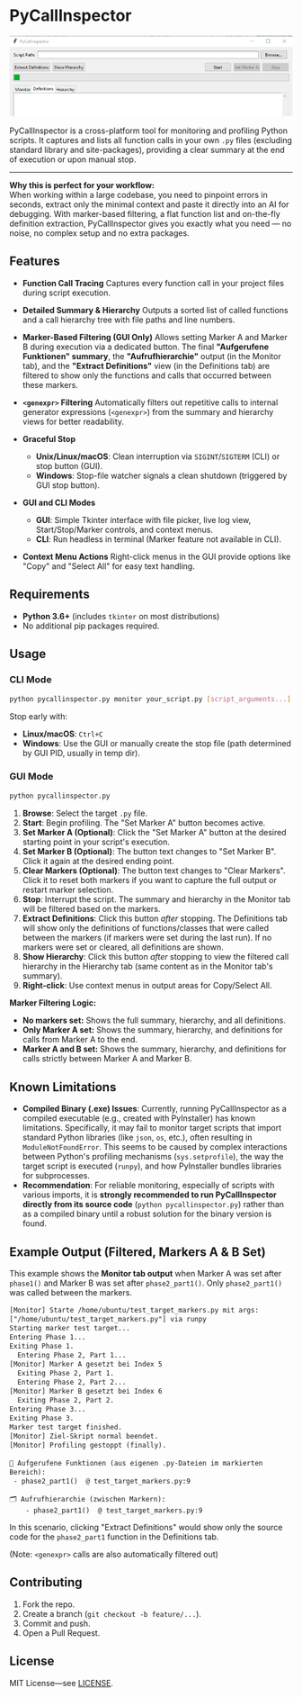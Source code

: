 # PyCallInspector

![PyCallInspector GUI](PyCallInspector.png)

PyCallInspector is a cross-platform tool for monitoring and profiling Python scripts. It captures and lists all function calls in your own `.py` files (excluding standard library and site-packages), providing a clear summary at the end of execution or upon manual stop.

---

**Why this is perfect for your workflow:**  
When working within a large codebase, you need to pinpoint errors in seconds, extract only the minimal context and paste it directly into an AI for debugging. With marker-based filtering, a flat function list and on-the-fly definition extraction, PyCallInspector gives you exactly what you need — no noise, no complex setup and no extra packages.


## Features

- **Function Call Tracing**
  Captures every function call in your project files during script execution.

- **Detailed Summary & Hierarchy**
  Outputs a sorted list of called functions and a call hierarchy tree with file paths and line numbers.

- **Marker-Based Filtering (GUI Only)**
  Allows setting Marker A and Marker B during execution via a dedicated button. The final **"Aufgerufene Funktionen" summary**, the **"Aufrufhierarchie"** output (in the Monitor tab), and the **"Extract Definitions"** view (in the Definitions tab) are filtered to show only the functions and calls that occurred between these markers.

- **`<genexpr>` Filtering**
  Automatically filters out repetitive calls to internal generator expressions (`<genexpr>`) from the summary and hierarchy views for better readability.

- **Graceful Stop**
  - **Unix/Linux/macOS**: Clean interruption via `SIGINT`/`SIGTERM` (CLI) or stop button (GUI).
  - **Windows**: Stop-file watcher signals a clean shutdown (triggered by GUI stop button).

- **GUI and CLI Modes**
  - **GUI**: Simple Tkinter interface with file picker, live log view, Start/Stop/Marker controls, and context menus.
  - **CLI**: Run headless in terminal (Marker feature not available in CLI).

- **Context Menu Actions**
  Right-click menus in the GUI provide options like "Copy" and "Select All" for easy text handling.

## Requirements

- **Python 3.6+** (includes `tkinter` on most distributions)
- No additional pip packages required.

## Usage

### CLI Mode

```bash
python pycallinspector.py monitor your_script.py [script_arguments...]
```

Stop early with:
- **Linux/macOS**: `Ctrl+C`
- **Windows**: Use the GUI or manually create the stop file (path determined by GUI PID, usually in temp dir).

### GUI Mode

```bash
python pycallinspector.py
```

1.  **Browse**: Select the target `.py` file.
2.  **Start**: Begin profiling. The "Set Marker A" button becomes active.
3.  **Set Marker A (Optional)**: Click the "Set Marker A" button at the desired starting point in your script's execution.
4.  **Set Marker B (Optional)**: The button text changes to "Set Marker B". Click it again at the desired ending point.
5.  **Clear Markers (Optional)**: The button text changes to "Clear Markers". Click it to reset both markers if you want to capture the full output or restart marker selection.
6.  **Stop**: Interrupt the script. The summary and hierarchy in the Monitor tab will be filtered based on the markers.
7.  **Extract Definitions**: Click this button *after* stopping. The Definitions tab will show only the definitions of functions/classes that were called between the markers (if markers were set during the last run). If no markers were set or cleared, all definitions are shown.
8.  **Show Hierarchy**: Click this button *after* stopping to view the filtered call hierarchy in the Hierarchy tab (same content as in the Monitor tab's summary).
9.  **Right-click**: Use context menus in output areas for Copy/Select All.

**Marker Filtering Logic:**
- **No markers set:** Shows the full summary, hierarchy, and all definitions.
- **Only Marker A set:** Shows the summary, hierarchy, and definitions for calls from Marker A to the end.
- **Marker A and B set:** Shows the summary, hierarchy, and definitions for calls strictly between Marker A and Marker B.

## Known Limitations

- **Compiled Binary (.exe) Issues**: Currently, running PyCallInspector as a compiled executable (e.g., created with PyInstaller) has known limitations. Specifically, it may fail to monitor target scripts that import standard Python libraries (like `json`, `os`, etc.), often resulting in `ModuleNotFoundError`. This seems to be caused by complex interactions between Python's profiling mechanisms (`sys.setprofile`), the way the target script is executed (`runpy`), and how PyInstaller bundles libraries for subprocesses.
- **Recommendation**: For reliable monitoring, especially of scripts with various imports, it is **strongly recommended to run PyCallInspector directly from its source code** (`python pycallinspector.py`) rather than as a compiled binary until a robust solution for the binary version is found.

## Example Output (Filtered, Markers A & B Set)

This example shows the **Monitor tab output** when Marker A was set after `phase1()` and Marker B was set after `phase2_part1()`. Only `phase2_part1()` was called between the markers.

```
[Monitor] Starte /home/ubuntu/test_target_markers.py mit args: ["/home/ubuntu/test_target_markers.py"] via runpy
Starting marker test target...
Entering Phase 1...
Exiting Phase 1.
  Entering Phase 2, Part 1...
[Monitor] Marker A gesetzt bei Index 5
  Exiting Phase 2, Part 1.
  Entering Phase 2, Part 2...
[Monitor] Marker B gesetzt bei Index 6
  Exiting Phase 2, Part 2.
Entering Phase 3...
Exiting Phase 3.
Marker test target finished.
[Monitor] Ziel-Skript normal beendet.
[Monitor] Profiling gestoppt (finally).

🧠 Aufgerufene Funktionen (aus eigenen .py-Dateien im markierten Bereich):
 - phase2_part1()  @ test_target_markers.py:9

🗂 Aufrufhierarchie (zwischen Markern):
    - phase2_part1()  @ test_target_markers.py:9
```
In this scenario, clicking "Extract Definitions" would show only the source code for the `phase2_part1` function in the Definitions tab.

(Note: `<genexpr>` calls are also automatically filtered out)

## Contributing

1. Fork the repo.
2. Create a branch (`git checkout -b feature/...`).
3. Commit and push.
4. Open a Pull Request.

## License

MIT License—see [LICENSE](LICENSE).

